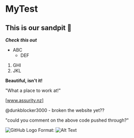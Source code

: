 # MyTest
## This is our sandpit 🦙

**_Check this out_**
* ABC 
  * DEF 

1. GHI
2. JKL

**Beautiful, isn't it!**

"What a place to work at!"

[www.assurity.nz]

@dunkblocker3000 - broken the website yet??

"could you comment on the above code pushed through?"

![GitHub Logo](/images/logo.png)
Format: ![Alt Text](https://www.driven.co.nz/media/100014973/urusd.jpg?width=820)
